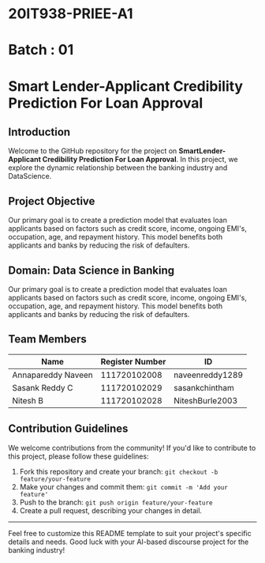 # 20IT938-PRIEE-A1
# Batch : 01
# Smart Lender-Applicant Credibility Prediction For Loan Approval

## Introduction
Welcome to the GitHub repository for the project on **SmartLender-Applicant Credibility Prediction For Loan Approval**. In this project, we explore the dynamic relationship between the banking industry and DataScience.

## Project Objective
Our primary goal is to create a prediction model that evaluates loan applicants based on factors such as credit score, income, ongoing EMI's, occupation, age, and repayment history. This model benefits both applicants and banks by reducing the risk of defaulters.

## Domain: Data Science in Banking
Our primary goal is to create a prediction model that evaluates loan applicants based on factors such as credit score, income, ongoing EMI's, occupation, age, and repayment history. This model benefits both applicants and banks by reducing the risk of defaulters.

## Team Members
| Name                | Register Number   | ID                |
|---------------------|-------------------|-------------------|
| Annapareddy Naveen | 111720102008 | naveenreddy1289              |
| Sasank Reddy C     | 111720102029 | sasankchintham           |
| Nitesh B     | 111720102028 | NiteshBurle2003             |


## Contribution Guidelines
We welcome contributions from the community! If you'd like to contribute to this project, please follow these guidelines:

1. Fork this repository and create your branch: `git checkout -b feature/your-feature`
2. Make your changes and commit them: `git commit -m 'Add your feature'`
3. Push to the branch: `git push origin feature/your-feature`
4. Create a pull request, describing your changes in detail.

---

Feel free to customize this README template to suit your project's specific details and needs. Good luck with your AI-based discourse project for the banking industry!
